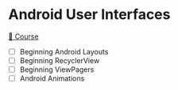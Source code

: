# Android User Interfaces

[📗 Course](https://www.raywenderlich.com/android/paths/androiduserinterface)

- [ ] Beginning Android Layouts
- [ ] Beginning RecyclerView
- [ ] Beginning ViewPagers
- [ ] Android Animations

